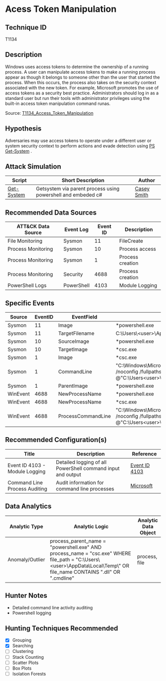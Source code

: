 # Acess Token Manipulation 
## Technique ID
 T1134


## Description
Windows uses access tokens to determine the ownership of a running process. A user can manipulate access tokens to make a running process appear as though it belongs to someone other than the user that started the process. When this occurs, the process also takes on the security context associated with the new token. For example, Microsoft promotes the use of access tokens as a security best practice. Administrators should log in as a standard user but run their tools with administrator privileges using the built-in access token manipulation command runas.

Source: [T1134_Access\_Token\_Manipulation](https://attack.mitre.org/wiki/Technique/T1134)

## Hypothesis
Adversaries may use access tokens to operate under a different user or system security context to perform actions and evade detection using [PS Get-System](https://gist.github.com/caseysmithrc/ad9d97bb54484d792572c0523c457d82) .

## Attack Simulation


| Script  | Short Description | Author | 
|---------|---------|---------|
| [Get-System](https://gist.github.com/caseysmithrc/ad9d97bb54484d792572c0523c457d82)| Getsystem via parent process using powershell and embeded c#  | [Casey Smith](https://twitter.com/subTee/status/996853131655958529) |

## Recommended Data Sources

| ATT&CK Data Source | Event Log | Event ID| Description |
|---------|---------|---------|--------------|
|File Monitoring| Sysmon | 11 | FileCreate  |
|Process Monitoring| Sysmon | 10 | Process access | 
|Process Monitoring| Sysmon | 1 | Process creation |
|Process Monitoring| Security | 4688 | Process creation | 
|PowerShell Logs| PowerShell | 4103 | Module Logging | 

## Specific Events

| Source | EventID | EventField | Details | Reference | 
|--------|---------|-------|---------|-----------| 
|Sysmon | 11 | Image| *powershell.exe | - |
|Sysmon | 11 | TargetFilename| C:\Users\\\<user>\AppData\Local\Temp\\*.dll OR *.cmdline | - |
|Sysmon | 10 | SourceImage | *powershell.exe | - |
|Sysmon | 10 | TargetImage | *csc.exe | - |
|Sysmon | 1	| Image | *csc.exe | - |
|Sysmon | 1 | CommandLine | "C:\Windows\Microsoft.NET\Framework64\v4.0.30319\csc.exe" /noconfig /fullpaths @"C:\Users\<user>\AppData\Local\Temp\\*.cmdline" | - | 
|Sysmon | 1 | ParentImage | *powershell.exe | - | 
|WinEvent | 4688 | NewProcessName | *powershell.exe | - |
|WinEvent | 4688 | NewProcessName | *csc.exe | - | 
WinEvent | 4688 | ProcessCommandLine | "C:\Windows\Microsoft.NET\Framework64\v4.0.30319\csc.exe" /noconfig /fullpaths @"C:\Users\<user>\AppData\Local\Temp\\*.cmdline" | - |

## Recommended Configuration(s)
| Title | Description | Reference|
|---------|---------|---------|
| Event ID 4103 - Module Logging | Detailed logging of all PowerShell command input and output | [Event ID 4103](https://github.com/Cyb3rWard0g/OSSEM/blob/c0bf44fb8c527f6e678c4ff1321814108e024315/data_dictionaries/windows/powershell/event-4103.md)
| Command Line Process Auditing | Audit information for command line processes | [Microsoft](https://docs.microsoft.com/en-us/windows-server/identity/ad-ds/manage/component-updates/command-line-process-auditing)




## Data Analytics 

| Analytic Type  | Analytic Logic | Analytic Data Object |
|--------|---------|---------|
| Anomaly/Outlier | process\_parent_name = "powershell.exe" AND process\_name = "csc.exe" WHERE file\_path = "C:\Users\\\<user>\AppData\Local\Temp\\" OR file\_name CONTAINS ".dll" OR ".cmdline" | process, file |
 


## Hunter Notes
* Detailed command line activity auditing
* Powershell logging


## Hunting Techniques Recommended

- [x] Grouping
- [x] Searching
- [ ] Clustering
- [ ] Stack Counting
- [ ] Scatter Plots
- [ ] Box Plots
- [ ] Isolation Forests
